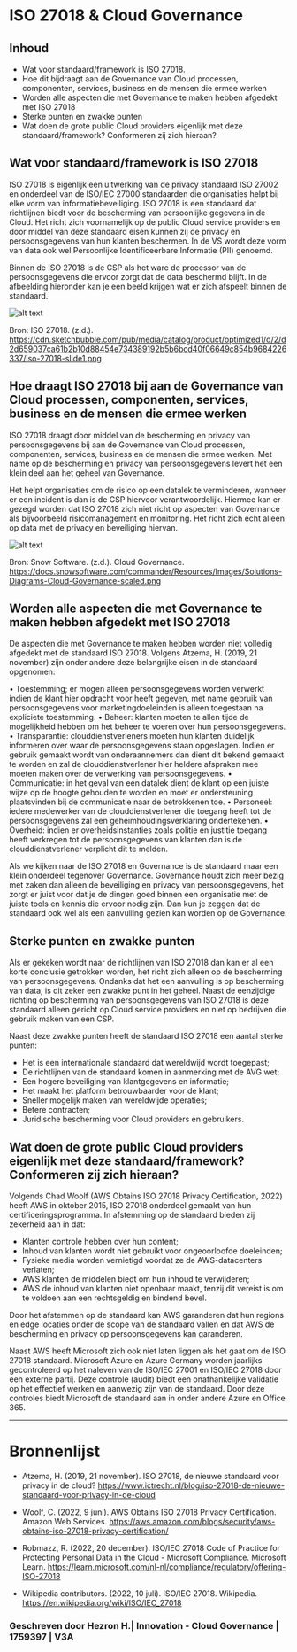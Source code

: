 # ISO 27018 & Cloud Governance

## Inhoud
* Wat voor standaard/framework is ISO 27018.
* Hoe dit bijdraagt aan de Governance van Cloud processen, componenten, services, business en
de mensen die ermee werken
* Worden alle aspecten die met Governance te maken hebben
afgedekt met ISO 27018
* Sterke punten en zwakke punten
* Wat doen de grote public Cloud providers eigenlijk met deze standaard/framework?
Conformeren zij zich hieraan?

## **Wat voor standaard/framework is ISO 27018**

ISO 27018 is eigenlijk een uitwerking van de privacy standaard ISO 27002 en onderdeel van de ISO/IEC 27000 standaarden die organisaties helpt bij elke vorm van informatiebeveiliging. ISO 27018 is een standaard dat richtlijnen biedt voor de bescherming van persoonlijke gegevens in de Cloud. Het richt zich voornamelijk op de public Cloud service providers en door middel van deze standaard eisen kunnen zij de privacy en persoonsgegevens van hun klanten beschermen. In de VS wordt deze vorm van data ook wel Persoonlijke Identificeerbare Informatie (PII) genoemd. 

Binnen de ISO 27018 is de CSP als het ware de processor van de persoonsgegevens die ervoor zorgt dat de data beschermd blijft. In de afbeelding hieronder kan je een beeld krijgen wat er zich afspeelt binnen de standaard.

![alt text](https://cdn.sketchbubble.com/pub/media/catalog/product/optimized1/d/2/d2d659037ca61b2b10d88454e734389192b5b6bcd40f06649c854b9684226337/iso-27018-slide1.png)

Bron: ISO 27018. (z.d.). https://cdn.sketchbubble.com/pub/media/catalog/product/optimized1/d/2/d2d659037ca61b2b10d88454e734389192b5b6bcd40f06649c854b9684226337/iso-27018-slide1.png

## **Hoe draagt ISO 27018 bij aan de Governance van Cloud processen, componenten, services, business en de mensen die ermee werken**

ISO 27018 draagt door middel van de bescherming en privacy van persoonsgegevens bij aan de Governance van Cloud processen, componenten, services, business en de mensen die ermee werken. Met name op de bescherming en privacy van persoonsgegevens levert het een klein deel aan het geheel van Governance. 

Het helpt organisaties om de risico op een datalek te verminderen, wanneer er een incident is dan is de CSP hiervoor verantwoordelijk. Hiermee kan er gezegd worden dat ISO 27018 zich niet richt op aspecten van Governance als bijvoorbeeld risicomanagement en monitoring. Het richt zich echt alleen op data met de privacy en beveiliging hiervan.


![alt text](https://docs.snowsoftware.com/commander/Resources/Images/Solutions-Diagrams-Cloud-Governance-scaled.png)

Bron: Snow Software. (z.d.). Cloud Governance. https://docs.snowsoftware.com/commander/Resources/Images/Solutions-Diagrams-Cloud-Governance-scaled.png



## **Worden alle aspecten die met Governance te maken hebben afgedekt met ISO 27018**

De aspecten die met Governance te maken hebben worden niet volledig afgedekt met de standaard ISO 27018. Volgens Atzema, H. (2019, 21 november) zijn onder andere deze belangrijke eisen in de standaard opgenomen:

•	Toestemming; er mogen alleen persoonsgegevens worden verwerkt indien de klant hier opdracht voor heeft gegeven, met name gebruik van persoonsgegevens voor marketingdoeleinden is alleen toegestaan na expliciete toestemming.
•	Beheer: klanten moeten te allen tijde de mogelijkheid hebben om het beheer te voeren over hun persoonsgegevens.
•	Transparantie: clouddienstverleners moeten hun klanten duidelijk informeren over waar de persoonsgegevens staan opgeslagen. Indien er gebruik gemaakt wordt van onderaannemers dan dient dit bekend gemaakt te worden en zal de clouddienstverlener hier heldere afspraken mee moeten maken over de verwerking van persoonsgegevens.
•	Communicatie: in het geval van een datalek dient de klant op een juiste wijze op de hoogte gehouden te worden en moet er ondersteuning plaatsvinden bij de communicatie naar de betrokkenen toe.
•	Personeel: iedere medewerker van de clouddienstverlener die toegang heeft tot de persoonsgegevens zal een geheimhoudingsverklaring ondertekenen.
•	Overheid: indien er overheidsinstanties zoals politie en justitie toegang heeft verkregen tot de persoonsgegevens van klanten dan is de clouddienstverlener verplicht dit te melden.

Als we kijken naar de ISO 27018 en Governance is de standaard maar een klein onderdeel tegenover Governance. Governance houdt zich meer bezig met zaken dan alleen de beveiliging en privacy van persoonsgegevens, het zorgt er juist voor dat je de dingen goed binnen een organisatie met de juiste tools en kennis die ervoor nodig zijn. Dan kun je zeggen dat de standaard ook wel als een aanvulling gezien kan worden op de Governance.


## **Sterke punten en zwakke punten**

Als er gekeken wordt naar de richtlijnen van ISO 27018 dan kan er al een korte conclusie getrokken worden, het richt zich alleen op de bescherming van persoonsgegevens. Ondanks dat het een aanvulling is op bescherming van data, is dit zeker een zwakke punt in het geheel. Naast de eenzijdige richting op bescherming van persoonsgegevens van ISO 27018 is deze standaard alleen gericht op Cloud service providers en niet op bedrijven die gebruik maken van een CSP. 

Naast deze zwakke punten heeft de standaard ISO 27018 een aantal sterke punten:

-	Het is een internationale standaard dat wereldwijd wordt toegepast;
-	De richtlijnen van de standaard komen in aanmerking met de AVG wet;
-	Een hogere beveiliging van klantgegevens en informatie;
-	Het maakt het platform betrouwbaarder voor de klant;
-	Sneller mogelijk maken van wereldwijde operaties;
-	Betere contracten;
-	Juridische bescherming voor Cloud providers en gebruikers.


## **Wat doen de grote public Cloud providers eigenlijk met deze standaard/framework? Conformeren zij zich hieraan?**

Volgends Chad Woolf (AWS Obtains ISO 27018 Privacy Certification, 2022) heeft AWS in oktober 2015, ISO 27018 onderdeel gemaakt van hun certificeringsprogramma. In afstemming op de standaard bieden zij zekerheid aan in dat:

- Klanten controle hebben over hun content;
- Inhoud van klanten wordt niet gebruikt voor ongeoorloofde doeleinden;
- Fysieke media worden vernietigd voordat ze de AWS-datacenters verlaten;
- AWS klanten de middelen biedt om hun inhoud te verwijderen;
- AWS de inhoud van klanten niet openbaar maakt, tenzij dit vereist is om te voldoen aan een rechtsgeldig en bindend bevel.

Door het afstemmen op de standaard kan AWS garanderen dat hun regions en edge locaties onder de scope van de standaard vallen en dat AWS de bescherming en privacy op persoonsgegevens kan garanderen.

Naast AWS heeft Microsoft zich ook niet laten liggen als het gaat om de ISO 27018 standaard. Microsoft Azure en Azure Germany worden jaarlijks gecontroleerd op het naleven van de ISO/IEC 27001 en ISO/IEC 27018 door een externe partij. Deze controle (audit) biedt een onafhankelijke validatie op het effectief werken en aanwezig zijn van de standaard. Door deze controles biedt Microsoft de standaard aan in onder andere Azure en Office 365.



---
# Bronnenlijst

* Atzema, H. (2019, 21 november). ISO 27018, de nieuwe standaard voor privacy in de cloud?        https://www.ictrecht.nl/blog/iso-27018-de-nieuwe-standaard-voor-privacy-in-de-cloud

* Woolf, C. (2022, 9 juni). AWS Obtains ISO 27018 Privacy Certification. Amazon Web Services. https://aws.amazon.com/blogs/security/aws-obtains-iso-27018-privacy-certification/

* Robmazz, R. (2022, 20 december). ISO/IEC 27018 Code of Practice for Protecting Personal Data in the Cloud - Microsoft Compliance. Microsoft Learn. https://learn.microsoft.com/nl-nl/compliance/regulatory/offering-ISO-27018

* Wikipedia contributors. (2022, 10 juli). ISO/IEC 27018. Wikipedia. https://en.wikipedia.org/wiki/ISO/IEC_27018
### Geschreven door Hezron H.| Innovation - Cloud Governance | 1759397 | V3A 
